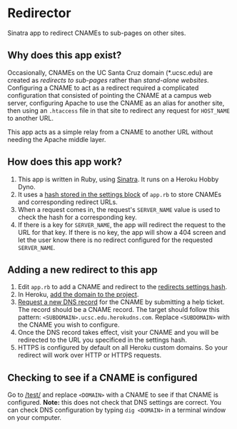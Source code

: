 # Redirector

Sinatra app to redirect CNAMEs to sub-pages on other sites.

## Why does this app exist?

Occasionally, CNAMEs on the UC Santa Cruz domain (*.ucsc.edu) are created as _redirects to sub-pages_ rather than _stand-alone websites_. Configuring a CNAME to act as a redirect required a complicated configuration that consisted of pointing the CNAME at a campus web server, configuring Apache to use the CNAME as an alias for another site, then using an `.htaccess` file in that site to redirect any request for `HOST_NAME` to another URL.

This app acts as a simple relay from a CNAME to another URL without needing the Apache middle layer.

## How does this app work?

1. This app is written in Ruby, using [Sinatra][1]. It runs on a Heroku Hobby Dyno.
2. It uses a [hash stored in the settings block][2] of `app.rb` to store CNAMEs and corresponding redirect URLs.
3. When a request comes in, the request's `SERVER_NAME` value is used to check the hash for a corresponding key.
4. If there is a key for `SERVER_NAME`, the app will redirect the request to the URL for that key. If there is no key, the app will show a 404 screen and let the user know there is no redirect configured for the requested `SERVER_NAME`.

## Adding a new redirect to this app

1. Edit `app.rb` to add a CNAME and redirect to the [redirects settings hash][2].
2. In Heroku, [add the domain to the project][3].
3. [Request a new DNS record][4] for the CNAME by submitting a help ticket. The record should be a CNAME record. The target should follow this pattern: `<SUBDOMAIN>.ucsc.edu.herokudns.com`. Replace `<SUBDOMAIN>` with the CNAME you wish to configure.
4. Once the DNS record takes effect, visit your CNAME and you will be redirected to the URL you specificed in the settings hash.
5. HTTPS is configured by default on all Heroku custom domains. So your redirect will work over HTTP or HTTPS requests.
 
## Checking to see if a CNAME is configured

Go to [/test/<DOMAIN>][5] and replace `<DOMAIN>` with a CNAME to see if that CNAME is configured. **Note:** this does not check that DNS settings are correct. You can check DNS configuration by typing `dig <DOMAIN>` in a terminal window on your computer.

[1]: http://sinatrarb.com
[2]: https://github.com/ucsc/ucsc-redirector/blob/master/app.rb#L8
[3]: https://devcenter.heroku.com/articles/custom-domains
[4]: https://its.ucsc.edu/network/hostnames/
[5]: https://ucsc-redirector.herokuapp.com/test/